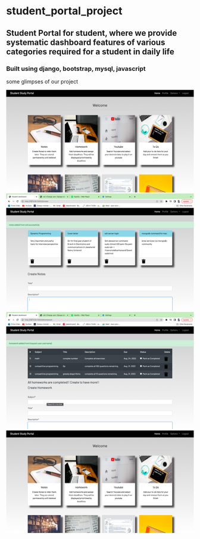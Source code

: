 # student_portal_project
## Student Portal for student, where we provide systematic dashboard features of various categories required for a student in daily life

### Built using django, bootstrap, mysql, javascript
some glimpses of our project 

![screenshot of site](https://github.com/sid030599/student_portal_project/blob/main/Screenshot%202022-08-24%20at%2012.30.51%20AM.png)
![screenshot of site](https://github.com/sid030599/student_portal_project/blob/main/Screenshot%202022-08-24%20at%2012.42.40%20AM.png)
![screenshot of site](https://github.com/sid030599/student_portal_project/blob/main/Screenshot%202022-08-24%20at%2012.44.38%20AM.png)
![screenshot of site](https://github.com/sid030599/student_portal_project/blob/main/Screenshot%202022-08-24%20at%2012.30.51%20AM.png)
